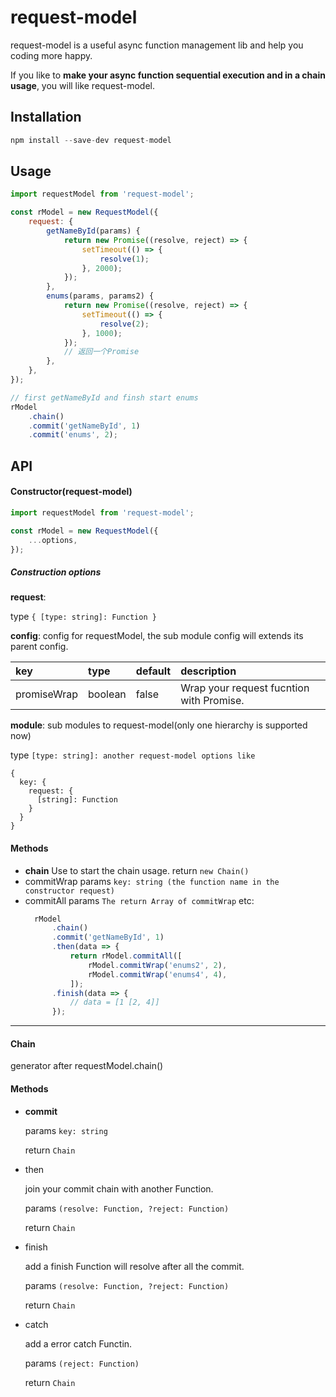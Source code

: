 # request-model

request-model is a useful async function management lib and help you coding more happy.

If you like to **make your async function sequential execution and in a chain usage**, you will like request-model.

## Installation

```js
npm install --save-dev request-model
```

## Usage

```js
import requestModel from 'request-model';

const rModel = new RequestModel({
    request: {
        getNameById(params) {
            return new Promise((resolve, reject) => {
                setTimeout(() => {
                    resolve(1);
                }, 2000);
            });
        },
        enums(params, params2) {
            return new Promise((resolve, reject) => {
                setTimeout(() => {
                    resolve(2);
                }, 1000);
            });
            // 返回一个Promise
        },
    },
});

// first getNameById and finsh start enums
rModel
    .chain()
    .commit('getNameById', 1)
    .commit('enums', 2);
```

## API

#### Constructor(request-model)

```js
import requestModel from 'request-model';

const rModel = new RequestModel({
    ...options,
});
```

##### Construction options

**request**:

type `{ [type: string]: Function }`

**config**: config for requestModel, the sub module config will extends its parent config.

| key         | type    | default | description                              |
| :---------- | :------ | :------ | :--------------------------------------- |
| promiseWrap | boolean | false   | Wrap your request fucntion with Promise. |

**module**: sub modules to request-model(only one hierarchy is supported now)

type `[type: string]: another request-model options like`

```Js
{
  key: {
    request: {
      [string]: Function
    }
  }
}
```

#### Methods

*   **chain**
    Use to start the chain usage.
    return `new Chain()`
*   commitWrap
    params `key: string (the function name in the constructor request)`
*   commitAll
    params `The return Array of commitWrap`
    etc:
    ```js
      rModel
          .chain()
          .commit('getNameById', 1)
          .then(data => {
              return rModel.commitAll([
                  rModel.commitWrap('enums2', 2),
                  rModel.commitWrap('enums4', 4),
              ]);
          .finish(data => {
              // data = [1 [2, 4]]
          });
    ```

---

#### Chain

generator after requestModel.chain()

#### Methods

*   **commit**

    params `key: string`

    return `Chain`

*   then

    join your commit chain with another Function.

    params `(resolve: Function, ?reject: Function)`

    return `Chain`

*   finish

    add a finish Function will resolve after all the commit.

    params `(resolve: Function, ?reject: Function)`

    return `Chain`

*   catch

    add a error catch Functin.

    params `(reject: Function)`

    return `Chain`
